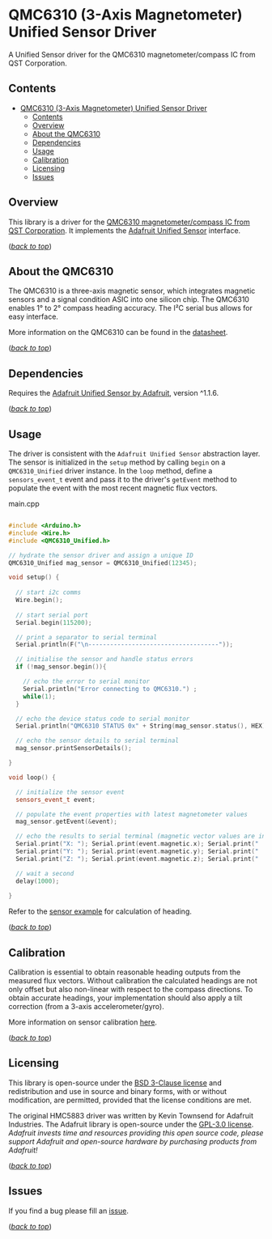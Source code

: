# QMC6310 (3-Axis Magnetometer) Unified Sensor Driver

A Unified Sensor driver for the QMC6310 magnetometer/compass IC from QST Corporation.

## Contents
- [QMC6310 (3-Axis Magnetometer) Unified Sensor Driver](#qmc6310-3-axis-magnetometer-unified-sensor-driver)
  - [Contents](#contents)
  - [Overview](#overview)
  - [About the QMC6310](#about-the-qmc6310)
  - [Dependencies](#dependencies)
  - [Usage](#usage)
  - [Calibration](#calibration)
  - [Licensing](#licensing)
  - [Issues](#issues)

## Overview

This library is a driver for the [QMC6310 magnetometer/compass IC from QST Corporation](https://www.qstcorp.com/en_comp_prod/QMC6310). It implements the [Adafruit Unified Sensor](https://github.com/adafruit/Adafruit_Sensor) interface.

(*[back to top](#)*)

## About the QMC6310

The QMC6310 is a three-axis magnetic sensor, which integrates magnetic sensors and a signal condition ASIC into one silicon chip.  The QMC6310 enables 1° to 2° compass heading accuracy. The I²C serial bus allows for easy interface.

More information on the QMC6310 can be found in the [datasheet](https://github.com/GM-Consult-IOT/QMC6310_Unified/blob/main/assets/QMC6310_Datasheet.pdf).

(*[back to top](#)*)

## Dependencies

Requires the [Adafruit Unified Sensor by Adafruit](https://github.com/adafruit/Adafruit_Sensor), version ^1.1.6.

(*[back to top](#)*)

## Usage

The driver is consistent with the `Adafruit Unified Sensor` abstraction layer. The sensor is initialized in the `setup` method by calling `begin` on a `QMC6310_Unified` driver instance. In the `loop` method, define a `sensors_event_t` event and pass it to the driver's `getEvent` method to populate the event with the most recent magnetic flux vectors.

main.cpp
```C++

#include <Arduino.h>
#include <Wire.h> 
#include <QMC6310_Unified.h>

// hydrate the sensor driver and assign a unique ID 
QMC6310_Unified mag_sensor = QMC6310_Unified(12345);

void setup() {
  
  // start i2c comms
  Wire.begin(); 
  
  // start serial port
  Serial.begin(115200); 

  // print a separator to serial terminal
  Serial.println(F("\n------------------------------------"));

  // initialise the sensor and handle status errors
  if (!mag_sensor.begin()){

    // echo the error to serial monitor
    Serial.println("Error connecting to QMC6310.") ;
    while(1);
  } 

  // echo the device status code to serial monitor
  Serial.println("QMC6310 STATUS 0x" + String(mag_sensor.status(), HEX));

  // echo the sensor details to serial terminal
  mag_sensor.printSensorDetails();

}

void loop() {

  // initialize the sensor event
  sensors_event_t event; 

  // populate the event properties with latest magnetometer values
  mag_sensor.getEvent(&event);

  // echo the results to serial terminal (magnetic vector values are in micro-Tesla (uT))
  Serial.print("X: "); Serial.print(event.magnetic.x); Serial.print("  ");
  Serial.print("Y: "); Serial.print(event.magnetic.y); Serial.print("  ");
  Serial.print("Z: "); Serial.print(event.magnetic.z); Serial.print("  ");Serial.println("uT");

  // wait a second
  delay(1000);
  
}

```

Refer to the [sensor example](https://github.com/GM-Consult-IOT/QMC6310_Unified/blob/master/examples/QMC6310_sensor/QMC6310_sensor.ino) for calculation of heading.

(*[back to top](#)*)

## Calibration

Calibration is essential to obtain reasonable heading outputs from the measured flux vectors. Without calibration the calculated headings are not only offset but also non-linear with respect to the compass directions. To obtain accurate headings, your implementation should also apply a tilt correction (from a 3-axis accelerometer/gyro).

More information on sensor calibration [here](https://www.digikey.com.au/en/maker/projects/how-to-calibrate-a-magnetometer/50f6bc8f36454a03b664dca30cf33a8b).

(*[back to top](#)*)

## Licensing

This library is open-source under the [BSD 3-Clause license](https://github.com/GM-Consult-IOT/QMC6310_Unified/blob/master/LICENSE) and redistribution and use in source and binary forms, with or without modification, are permitted, provided that the license conditions are met.

The original HMC5883 driver was written by Kevin Townsend for Adafruit Industries. The Adafruit library is open-source under the [GPL-3.0 license](https://www.gnu.org/licenses/gpl-3.0.en.html). *Adafruit invests time and resources providing this open source code, please support Adafruit and open-source hardware by purchasing products from Adafruit!*

(*[back to top](#)*)

## Issues

If you find a bug please fill an [issue](https://github.com/GM-Consult-IOT/QMC6310_Unified/issues).  

(*[back to top](#)*)